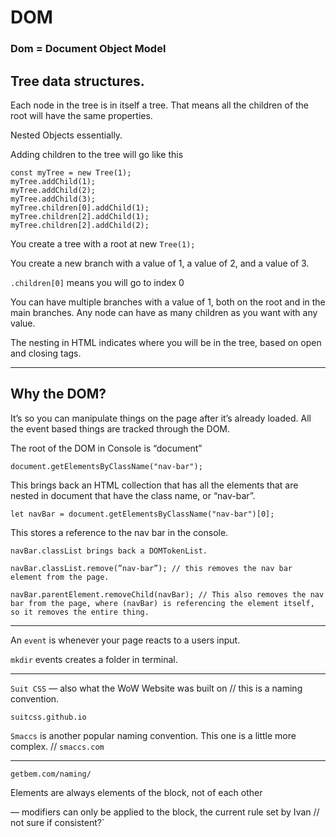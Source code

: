 # DOM

### Dom = Document Object Model

## Tree data structures.

Each node in the tree is in itself a tree. That means all the children of the root will have the same properties.

Nested Objects essentially.

Adding children to the tree will go like this
```JS
const myTree = new Tree(1);
myTree.addChild(1);
myTree.addChild(2);
myTree.addChild(3);
myTree.children[0].addChild(1);
myTree.children[2].addChild(1);
myTree.children[2].addChild(2);
```

You create a tree with a root at new `Tree(1);`

You create a new branch with a value of 1, a value of 2, and a value of 3.

`.children[0]` means you will go to index 0

You can have multiple branches with a value of 1, both on the root and in the main branches. Any node can have as many children as you want with any value.

The nesting in HTML indicates where you will be in the tree, based on open and closing tags.

---

## Why the DOM?

It’s so you can manipulate things on the page after it’s already loaded. All the event based things are tracked through the DOM.

The root of the DOM in Console is “document”
```JS
document.getElementsByClassName("nav-bar");
```

This brings back an HTML collection that has all the elements that are nested in document that have the class name, or “nav-bar”.
```JS
let navBar = document.getElementsByClassName("nav-bar")[0];
```

This stores a reference to the nav bar in the console.
```JS
navBar.classList brings back a DOMTokenList.

navBar.classList.remove(”nav-bar”); // this removes the nav bar element from the page.

navBar.parentElement.removeChild(navBar); // This also removes the nav bar from the page, where (navBar) is referencing the element itself, so it removes the entire thing.
```

---

An `event` is whenever your page reacts to a users input.

`mkdir` events creates a folder in terminal.

---

`Suit CSS` — also what the WoW Website was built on // this is a naming convention.

`suitcss.github.io`

`Smaccs` is another popular naming convention. This one is a little more complex. // `smaccs.com`

---

`getbem.com/naming/`

Elements are always elements of the block, not of each other

— modifiers can only be applied to the block, the current rule set by Ivan // not sure if consistent?`
